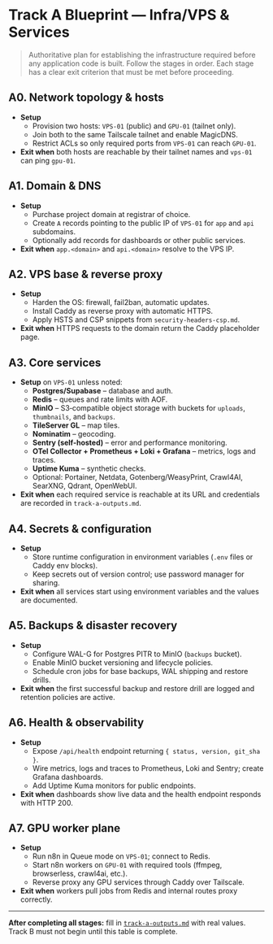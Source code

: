 # Track A Blueprint — Infra/VPS & Services

> Authoritative plan for establishing the infrastructure required before any application code is built. Follow the stages in order. Each stage has a clear exit criterion that must be met before proceeding.

## A0. Network topology & hosts

- **Setup**
  - Provision two hosts: `VPS-01` (public) and `GPU-01` (tailnet only).
  - Join both to the same Tailscale tailnet and enable MagicDNS.
  - Restrict ACLs so only required ports from `VPS-01` can reach `GPU-01`.
- **Exit when** both hosts are reachable by their tailnet names and `vps-01` can ping `gpu-01`.

## A1. Domain & DNS

- **Setup**
  - Purchase project domain at registrar of choice.
  - Create `A` records pointing to the public IP of `VPS-01` for `app` and `api` subdomains.
  - Optionally add records for dashboards or other public services.
- **Exit when** `app.<domain>` and `api.<domain>` resolve to the VPS IP.

## A2. VPS base & reverse proxy

- **Setup**
  - Harden the OS: firewall, fail2ban, automatic updates.
  - Install Caddy as reverse proxy with automatic HTTPS.
  - Apply HSTS and CSP snippets from `security-headers-csp.md`.
- **Exit when** HTTPS requests to the domain return the Caddy placeholder page.

## A3. Core services

- **Setup** on `VPS-01` unless noted:
  - **Postgres/Supabase** – database and auth.
  - **Redis** – queues and rate limits with AOF.
  - **MinIO** – S3‑compatible object storage with buckets for `uploads`, `thumbnails`, and `backups`.
  - **TileServer GL** – map tiles.
  - **Nominatim** – geocoding.
  - **Sentry (self-hosted)** – error and performance monitoring.
  - **OTel Collector + Prometheus + Loki + Grafana** – metrics, logs and traces.
  - **Uptime Kuma** – synthetic checks.
  - Optional: Portainer, Netdata, Gotenberg/WeasyPrint, Crawl4AI, SearXNG, Qdrant, OpenWebUI.
- **Exit when** each required service is reachable at its URL and credentials are recorded in `track-a-outputs.md`.

## A4. Secrets & configuration

- **Setup**
  - Store runtime configuration in environment variables (`.env` files or Caddy env blocks).
  - Keep secrets out of version control; use password manager for sharing.
- **Exit when** all services start using environment variables and the values are documented.

## A5. Backups & disaster recovery

- **Setup**
  - Configure WAL-G for Postgres PITR to MinIO (`backups` bucket).
  - Enable MinIO bucket versioning and lifecycle policies.
  - Schedule cron jobs for base backups, WAL shipping and restore drills.
- **Exit when** the first successful backup and restore drill are logged and retention policies are active.

## A6. Health & observability

- **Setup**
  - Expose `/api/health` endpoint returning `{ status, version, git_sha }`.
  - Wire metrics, logs and traces to Prometheus, Loki and Sentry; create Grafana dashboards.
  - Add Uptime Kuma monitors for public endpoints.
- **Exit when** dashboards show live data and the health endpoint responds with HTTP 200.

## A7. GPU worker plane

- **Setup**
  - Run n8n in Queue mode on `VPS-01`; connect to Redis.
  - Start n8n workers on `GPU-01` with required tools (ffmpeg, browserless, crawl4ai, etc.).
  - Reverse proxy any GPU services through Caddy over Tailscale.
- **Exit when** workers pull jobs from Redis and internal routes proxy correctly.

---

**After completing all stages:** fill in [`track-a-outputs.md`](track-a-outputs.md) with real values. Track B must not begin until this table is complete.
